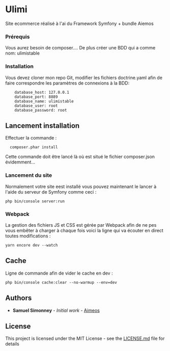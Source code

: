 # Ulimi

Site ecommerce réalisé à l'ai du Framework Symfony + bundle Aiemos

### Prérequis

Vous aurez besoin de composer....
De plus créer une BDD qui a comme nom: ulimistable


### Installation

Vous devez cloner mon repo Git, modifier les fichiers doctrine.yaml afin de faire correspondre les paramètres de connexions à la BDD:


```
    database_host: 127.0.0.1
    database_port: 8889
    database_name: ulimistable
    database_user: root
    database_password: root
```


## Lancement installation

Effectuer la commande :

```
  composer.phar install
```
Cette commande doit être lancé là où est situé le fichier composer.json évidemment...

### Lancement du site

Normalement votre site eest installé vous pouvez maintenant le lancer à l'aide du serveur de Symfony comme ceci :

```
php bin/console server:run
```

### Webpack

La gestion des fichiers JS et CSS est gérée par Webpack afin de ne pes vous embêter à charger à chaque fois voici la ligne qui va écouter en direct toutes modifications : 

```
yarn encore dev --watch
```

## Cache

Ligne de commande afin de vider le cache en dev : 

```
php bin/console cache:clear --no-warmup --env=dev
```

## Authors

* **Samuel Simonney** - *Initial work* - [Aimeos](https://aimeos.org/)



## License

This project is licensed under the MIT License - see the [LICENSE.md](LICENSE.md) file for details


